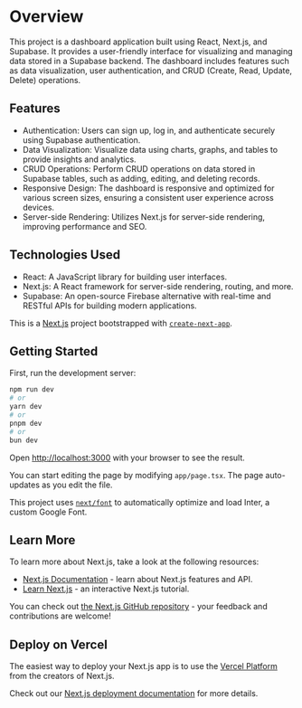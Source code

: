 # Overview

This project is a dashboard application built using React, Next.js, and Supabase. It provides a user-friendly interface for visualizing and managing data stored in a Supabase backend. The dashboard includes features such as data visualization, user authentication, and CRUD (Create, Read, Update, Delete) operations.

## Features
 - Authentication: Users can sign up, log in, and authenticate securely using Supabase authentication.
 - Data Visualization: Visualize data using charts, graphs, and tables to provide insights and analytics.
 - CRUD Operations: Perform CRUD operations on data stored in Supabase tables, such as adding, editing, and deleting records.
 - Responsive Design: The dashboard is responsive and optimized for various screen sizes, ensuring a consistent user experience across devices.
 - Server-side Rendering: Utilizes Next.js for server-side rendering, improving performance and SEO.

## Technologies Used
 - React: A JavaScript library for building user interfaces.
 - Next.js: A React framework for server-side rendering, routing, and more.
 - Supabase: An open-source Firebase alternative with real-time and RESTful APIs for building modern applications.



This is a [Next.js](https://nextjs.org/) project bootstrapped with [`create-next-app`](https://github.com/vercel/next.js/tree/canary/packages/create-next-app).

## Getting Started

First, run the development server:

```bash
npm run dev
# or
yarn dev
# or
pnpm dev
# or
bun dev
```

Open [http://localhost:3000](http://localhost:3000) with your browser to see the result.

You can start editing the page by modifying `app/page.tsx`. The page auto-updates as you edit the file.

This project uses [`next/font`](https://nextjs.org/docs/basic-features/font-optimization) to automatically optimize and load Inter, a custom Google Font.

## Learn More

To learn more about Next.js, take a look at the following resources:

- [Next.js Documentation](https://nextjs.org/docs) - learn about Next.js features and API.
- [Learn Next.js](https://nextjs.org/learn) - an interactive Next.js tutorial.

You can check out [the Next.js GitHub repository](https://github.com/vercel/next.js/) - your feedback and contributions are welcome!

## Deploy on Vercel

The easiest way to deploy your Next.js app is to use the [Vercel Platform](https://vercel.com/new?utm_medium=default-template&filter=next.js&utm_source=create-next-app&utm_campaign=create-next-app-readme) from the creators of Next.js.

Check out our [Next.js deployment documentation](https://nextjs.org/docs/deployment) for more details.
